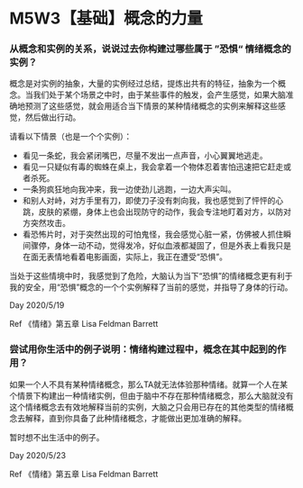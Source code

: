 # M5W3【基础】概念的力量

### 从概念和实例的关系，说说过去你构建过哪些属于 ”恐惧“ 情绪概念的实例？

概念是对实例的抽象，大量的实例经过总结，提炼出共有的特征，抽象为一个概念。当我们处于某个场景之中时，由于某些事件的触发，会产生感觉，如果大脑准确地预测了这些感觉，就会用适合当下情景的某种情绪概念的实例来解释这些感觉，然后做出行动。

请看以下情景（也是一个个实例）：

- 看见一条蛇，我会紧闭嘴巴，尽量不发出一点声音，小心翼翼地逃走。
- 看见一只疑似有毒的蜘蛛在桌上，我会拿着一个物体忍着害怕迅速把它赶走或者杀死。
- 一条狗疯狂地向我冲来，我一边使劲儿逃跑，一边大声尖叫。
- 和别人对峙，对方手里有刀，即使刀子没有刺向我，我也感觉到了怦怦的心跳，皮肤的紧绷，身体上也会出现防守的动作，我会专注地盯着对方，以防对方突然攻击。
- 看恐怖片时，对于突然出现的可怕鬼怪，我会感觉心脏一紧，仿佛被人抓住瞬间骤停，身体一动不动，觉得发冷，好似血液都凝固了，但是外表上看我只是在面无表情地看着电影画面，实际上，我正在遭受“恐惧”。

当处于这些情境中时，我感觉到了危险，大脑认为当下“恐惧”的情绪概念更有利于我的安全，用“恐惧”概念的一个个实例解释了当前的感觉，并指导了身体的行动。

Day  2020/5/19

Ref  《情绪》第五章  Lisa Feldman Barrett



### 尝试用你生活中的例子说明：情绪构建过程中，概念在其中起到的作用？

如果一个人不具有某种情绪概念，那么TA就无法体验那种情绪。就算一个人在某个情景下构建出一种情绪实例，但由于脑中不存在那种情绪概念，那么大脑就没有这个情绪概念去有效地解释当前的实例，大脑之只会用已存在的其他类型的情绪概念去解释，直到你具备了此种情绪概念，才能做出更加准确的解释。

暂时想不出生活中的例子。

Day  2020/5/23

Ref  《情绪》第五章  Lisa Feldman Barrett

